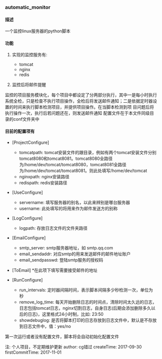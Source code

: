 ### automatic_monitor

#### 描述

一个监控linux服务器的python脚本


#### 功能

1. 实现的监控服务有:
    * tomcat
    * nginx
    * redis
	
2. 监控后将邮件提醒

监控的项目服务模块化，每个项目中都设定了分两部分执行，其中一是每小时执行系统全检，只是检查不执行项目操作，全检后将发送邮件通知；二是依据定时器设置的时间来执行脚本检测项目，并提供项目操作。在当脚本检测到项
目问题后将执行操作一次，执行后若问题还在，则发送邮件通知
配置文件在于本文件同级目录的conf文件夹中

#### 目前的配置项有

* [ProjectConfigure]
	* tomcatpath: tomcat安装文件的跟目录，例如有两个tomcat安装文件分别tomcat8080和tomcat8081。tomcat8080全路径为/home/dev/tomcat/tomcat8080，tomcat8081全路径为/home/dev/tomcat/tomcat8081。则此处填写/home/dev/tomcat
	* nginxpath: nginx安装路径
	* redispath: redis安装路径
	
* [UseConfigure]
	* servername: 填写服务器的别名，以此来辨别是哪台服务器
	* username: 此处填写的将用来作为邮件发送方的别称

* [LogConfigure]
	* logpath: 存放日志文件的文件夹路径

* [EmailConfigure]
	* smtp_server: smtp服务器地址，如 smtp.qq.com
	* email_sendaddr: 对应smtp的用来发送邮件的邮件地址账户
	* email_sendpasswd: 登陆smtp服务的授权码
	
* [ToEmail]
	*在此项下填写需要接受邮件的地址
	
* [RunConfigure]
	* run_intervals: 定时器间隔时间，表示脚本间隔多少秒检测一次，单位为秒
	* remove_log_time: 每天开始删除日志的时间点，清除时间太久远的日志，日志包括tomcat日志，nginx切割日志，自身日志(后期会添加删除多久以后的日志)，这里格式24小时制，比如: 23:50
	* showdebuglog: 是否将脚本打印的日志存放到日志文件中，默认是不存放到日志文件中，值：yes/no
	
	
第一次运行或者没有配置文件，脚本将会自动初始化配置文件


注: 个人项目，不定期维护更新
author: cg错过
createTime: 2017-09-30
firstCommitTime: 2017-11-01